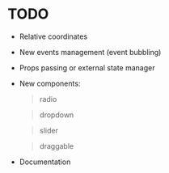 # TODO

- Relative coordinates

- New events management (event bubbling)

- Props passing or external state manager

- New components:
  > radio

  > dropdown
  
  > slider

  > draggable

- Documentation
